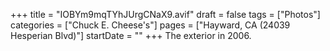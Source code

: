 +++
title = "IOBYm9mqTYhJUrgCNaX9.avif"
draft = false
tags = ["Photos"]
categories = ["Chuck E. Cheese's"]
pages = ["Hayward, CA (24039 Hesperian Blvd)"]
startDate = ""
+++
The exterior in 2006.

